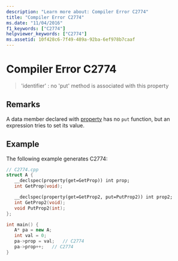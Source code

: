 ```yaml
---
description: "Learn more about: Compiler Error C2774"
title: "Compiler Error C2774"
ms.date: "11/04/2016"
f1_keywords: ["C2774"]
helpviewer_keywords: ["C2774"]
ms.assetid: 10f428c6-7f49-489a-92ba-6ef978b7caaf
---
```

# Compiler Error C2774

> 'identifier' : no 'put' method is associated with this property

## Remarks

A data member declared with [property](../../cpp/property-cpp.md) has no `put` function, but an expression tries to set its value.

## Example

The following example generates C2774:

```cpp
// C2774.cpp
struct A {
   __declspec(property(get=GetProp)) int prop;
   int GetProp(void);

   __declspec(property(get=GetProp2, put=PutProp2)) int prop2;
   int GetProp2(void);
   void PutProp2(int);
};

int main() {
   A* pa = new A;
   int val = 0;
   pa->prop = val;   // C2774
   pa->prop++;   // C2774
}
```
